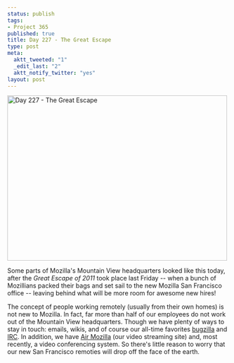 ```yaml
--- 
status: publish
tags: 
- Project 365
published: true
title: Day 227 - The Great Escape
type: post
meta: 
  aktt_tweeted: "1"
  _edit_last: "2"
  aktt_notify_twitter: "yes"
layout: post
---
```

<a href="http://www.flickr.com/photos/freeed/6048187950/" title="Day 227 - The Great Escape by Fred​, on Flickr"><img src="http://farm7.static.flickr.com/6083/6048187950_81efa5f628.jpg" width="500" height="375" alt="Day 227 - The Great Escape"/></a>

Some parts of Mozilla's Mountain View headquarters looked like this today, after the <em>Great Escape of 2011</em> took place last Friday -- when a bunch of Mozillians packed their bags and set sail to the new Mozilla San Francisco office -- leaving behind what will be more room for awesome new hires!

The concept of people working remotely (usually from their own homes) is not new to Mozilla. In fact, far more than half of our employees do not work out of the Mountain View headquarters. Though we have plenty of ways to stay in touch: emails, wikis, and of course our all-time favorites <a href="https://bugzilla.mozilla.org/">bugzilla</a> and <a href="http://irc.mozilla.org/">IRC</a>. In addition, we have <a href="http://air.mozilla.com/">Air Mozilla</a> (our video streaming site) and, most recently, a video conferencing system. So there's little reason to worry that our new San Francisco remoties will drop off the face of the earth.
